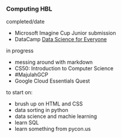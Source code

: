 
### Computing HBL

completed/date
- Microsoft Imagine Cup Junior submission
- DataCamp [Data Science for Everyone](images/cert1.pdf)

in progress
- messing around with markdown
- CS50: Introduction to Computer Science
- #MajulahGCP
 - Google Cloud Essentials Quest

to start on:
- brush up on HTML and CSS
- data sorting in python
- data science and machie learning
- learn SQL
- learn something from pycon.us
